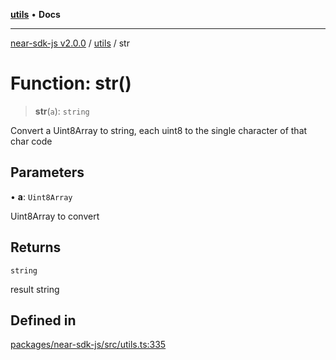 [**utils**](../README.md) • **Docs**

***

[near-sdk-js v2.0.0](../../packages.md) / [utils](../README.md) / str

# Function: str()

> **str**(`a`): `string`

Convert a Uint8Array to string, each uint8 to the single character of that char code

## Parameters

• **a**: `Uint8Array`

Uint8Array to convert

## Returns

`string`

result string

## Defined in

[packages/near-sdk-js/src/utils.ts:335](https://github.com/dim-daskalov/near-sdk-js/blob/306b0e9106179b8fa9fa5a5e519a844314d6230e/packages/near-sdk-js/src/utils.ts#L335)
